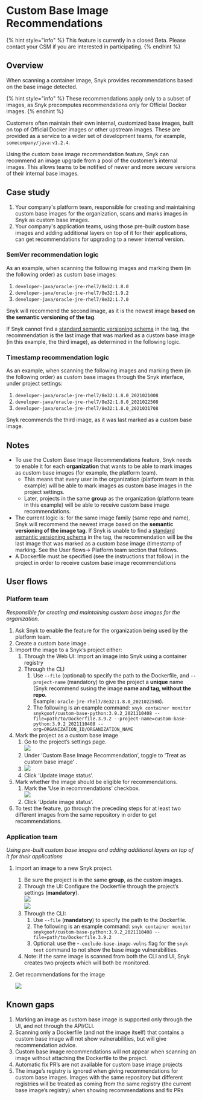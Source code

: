 # Custom Base Image Recommendations

{% hint style="info" %}
This feature is currently in a closed Beta. Please contact your CSM if you are interested in participating.
{% endhint %}

## **Overview**

When scanning a container image, Snyk provides recommendations based on the base image detected.&#x20;

{% hint style="info" %}
These recommendations apply only to a subset of images, as Snyk precomputes recommendations only for Official Docker images.
{% endhint %}

Customers often maintain their own internal, customized base images, built on top of Official Docker images or other upstream images. These are provided as a service to a wider set of development teams, for example, `somecompany/java:v1.2.4`.

Using the custom base image recommendation feature, Snyk can recommend an image upgrade from a pool of the customer’s internal images. This allows teams to be notified of newer and more secure versions of their internal base images.

## **Case study**

1. Your company's platform team, responsible for creating and maintaining custom base images for the organization, scans and marks images in Snyk as custom base images.
2. Your company's application teams, using those pre-built custom base images and adding additional layers on top of it for their applications, can get recommendations for upgrading to a newer internal version.

### **SemVer recommendation logic**

As an example, when scanning the following images and marking them (in the following order) as custom base images:

1. `developer-java/oracle-jre-rhel7/8e32:1.8.0`&#x20;
2. `developer-java/oracle-jre-rhel7/8e32:1.9.2`&#x20;
3. `developer-java/oracle-jre-rhel7/8e32:1.7.0`

Snyk will recommend the second image, as it is the newest image **based on the semantic versioning of the tag**.&#x20;

If Snyk cannot find a [standard semantic versioning schema](https://semver.org) in the tag, the recommendation is the last image that was marked as a custom base image (in this example, the third image), as determined in the following logic.

### **Timestamp recommendation logic**

As an example, when scanning the following images and marking them (in the following order) as custom base images through the Snyk interface, under project settings:

1. `developer-java/oracle-jre-rhel7/8e32:1.8.0_2021021008`&#x20;
2. `developer-java/oracle-jre-rhel7/8e32:1.8.0_2021022508`&#x20;
3. `developer-java/oracle-jre-rhel7/8e32:1.8.0_2021031708`

Snyk recommends the third image, as it was last marked as a custom base image.

## **Notes**

* To use the Custom Base Image Recommendations feature, Snyk needs to enable it for each **organization** that wants to be able to mark images as custom base images (for example, the platform team).
  * This means that every user in the organization (platform team in this example) will be able to mark images as custom base images in the project settings.
  * Later, projects in the same **group** as the organization (platform team in this example) will be able to receive custom base image recommendations.
* The current logic is: for the same image family (same repo and name), Snyk will recommend the newest image based on the **semantic versioning of the image tag**. If Snyk is unable to find a [standard semantic versioning schema](https://semver.org) in the tag, the recommendation will be the last image that was marked as a custom base image (timestamp of marking. See the User flows→ Platform team section that follows.
* A Dockerfile must be specified (see the instructions that follow) in the project in order to receive custom base image recommendations

## **User flows**

### Platform team

_Responsible for creating and maintaining custom base images for the organization._

1. Ask Snyk to enable the feature for the organization being used by the platform team.
2. Create a custom base image .
3. Import the image to a Snyk’s project either:
   1. Through the Web UI: Import an image into Snyk using a container registry
   2. Through the CLI
      1. Use `--file` (optional) to specify the path to the Dockerfile, and `--project-name` (mandatory) to give the project a **unique** name (Snyk recommend susing the image **name and tag, without the repo**.\
         Example: `oracle-jre-rhel7/8e32:1.8.0_2021022508`).
      2. The following is an example command: `snyk container monitor snykgoof/custom-base-python:3.9.2_2021110408 --file=path/to/Dockerfile.3.9.2 --project-name=custom-base-python:3.9.2_2021110408 --org=ORGANIZATION_ID/ORGANIZATION_NAME`
4. Mark the project as a custom base image
   1. Go to the project’s settings page.\
      ![](https://lh5.googleusercontent.com/noWTUD\_JR1bbYmRcOtmr6rof6pVEY\_lpa\_BoLCnLMm1ZdstmC0jevLz-3Z9OEN17t39-nlPNO8tP\_kOK5Cs7e7edaPUPXRvsadyMdiZAwoditjEN\_s3d\_8AeSnZ091TAovUXZOUz)
   2. Under ‘Custom Base Image Recommendation’, toggle to ‘Treat as custom base image’ .
   3. ![](https://lh5.googleusercontent.com/PvXNZJyUpKfcBzLUjUVQb1DF06IxvMDCcD3PncP2UteDw9P19aq1Sli4EpSz3iiPJgzZGT0Tl0\_vcYx7hkqPtMNLkdvvktD3Uq1VkYw-bmCIJO\_pSU-SBnS41ggNkFfKrkEhabf2)
   4. Click ‘Update image status’.
5. Mark whether the image should be eligible for recommendations.
   1. Mark the ‘Use in recommendations’ checkbox.\
      ![](https://lh3.googleusercontent.com/wLV\_OeM\_3iOOOfZje\_z5VPVzKLvdvBrWrQ38NMBVx7fYB8VoeUNOa-LX7uIiKZzakTov8\_l\_KQXDgDOn8NyQln9yusHINbk4tQE9FNbmPQ3wTX27nPwHRJtrYtaIVGOkzB5s88lP)
   2. Click ‘Update image status’.
6. To test the feature, go through the preceding steps for at least two different images from the same repository in order to get recommendations.

### Application team

_Using pre-built custom base images and adding additional layers on top of it for their applications_

1. Import an image to a new Snyk project.
   1. Be sure the project is in the same **group**, as the custom images.
   2. Through the UI: Configure the Dockerfile through the project’s settings (**mandatory**).\
      ![](https://lh5.googleusercontent.com/tPfU1mB9wZ-eSLTXHh5lRG58zh5xsnoTggeQ1xA7s7yShWoIZm4rfy4\_qoE-aFGr4wYucMJrUebsmwri4Ba8B4bHZ5Nd4ax\_qvv5vxdIJZbNAdH3JGI\_uwhALj7U99bOS57s3xPI)\
      ![](https://lh5.googleusercontent.com/4cyspvfpv1ZA-4rmhU7DzngLigf8c6rgEu5d7wHiiy7QMbIHy8Qw6qqS0VLEAEYpAfBADISvvQAyCkGqeoBgKxexDxzVPBJvNzB44MSvBzGlPd0NNuWrZyv\_73NggOYlSjZCER0z)
   3. Through the CLI:
      1. Use `--file` (**mandatory**) to specify the path to the Dockerfile.
      2. The following is an example command: `snyk container monitor snykgoof/custom-base-python:3.9.2_2021110408 --file=path/to/Dockerfile.3.9.2`
      3. Optional: use the -`-exclude-base-image-vulns` flag for the `snyk test` command to not show the base image vulnerabilities.
   4. Note: if the same image is scanned from both the CLI and UI, Snyk creates two projects which will both be monitored.
2.  Get recommendations for the image

    ![](https://lh5.googleusercontent.com/G--7GkeQ6i0bwTWE1tdC\_Gg5d727JdQQfclEQ1n2opt5vtRDjT2FBChFpSZBD9V1TleoLigSzhtEERg4tfVI6yIua5Q5nGeNycmR93BYCG1DsiREvhNWKtFdZ4imJZvC1ypmDKOI)

## Known gaps

1. Marking an image as custom base image is supported only through the UI, and not through the API/CLI.
2. Scanning only a Dockerfile (and not the image itself) that contains a custom base image will not show vulnerabilities, but will give recommendation advice.
3. Custom base image recommendations will not appear when scanning an image without attaching the Dockerfile to the project.
4. Automatic fix PR’s are not available for custom base image projects
5. The image’s registry is ignored when giving recommendations for custom base images. Images with the same repository but different registries will be treated as coming from the same registry (the current base image’s registry) when showing recommendations and fix PRs
